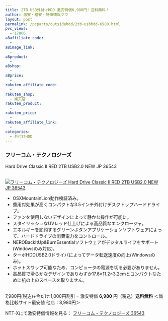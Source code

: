 ```yaml
---
title: 2TB USB外付けHDD 激安特価6,980円！送料無料！
author: 激安・格安・特価情報ツウ
layout: post
permalink: /pcparts/outsidehdd/2tb-usbhdd-6980.html
pvc_views:
  - 17806
a8affiliate_code:
  -
a8image_link:
  -
a8product:
  -
a8shop:
  -
a8price:
  -
rakuten_affiliate_code:
  -
rakuten_shop:
  - 楽天店
rakuten_product:
  -
rakuten_price:
  -
rakuten_affiliate_link:
  -
categories:
  - 外付けHDD
---
```

### フリーコム・テクノロジーズ
Hard Drive Classic II RED 2TB USB2.0 NEW JP 36543

<div class="img-bg2 img_L">
  <a href="//px.a8.net/svt/ejp?a8mat=ZYP6S+8IMA3E+S1Q+BWGDT&#038;a8ejpredirect=//nttxstore.jp/_II_FC14293343" target="_blank"><br /> <img border="0" alt="フリーコム・テクノロジーズ Hard Drive Classic II RED 2TB USB2.0 NEW JP 36543" src="//i1.wp.com/image.nttxstore.jp/l2_images/F/FC/FC14293343.jpg?w=120" data-recalc-dims="1" /></a>
</div>

<!--more-->

  * OSXMountainLion動作検証済み。
  * 費用対効果が高くコンパクトな3.5インチ外付けデスクトップハードドライブ。
  * ファンを使用しないデザインによって静かな操作が可能に。
  * スタイリッシュなUVレッド仕上げによる高品質なエンクロージャ。
  * エネルギーを節約するグリーンボタンアプリケーションソフトウェアによって、ハードドライブの消費電力をコントロール。
  * NEROBackItUp&#038;BurnEssentialソフトウェアがデジタルライフをサポート(Windowsのみ対応)。
  * ターボHDDUSB2.0ドライバによってデータ転送速度の向上(Windowsのみ)。
  * ホットスワップ可能なため、コンピュータの電源を切る必要がありません。
  * 高品質で滑らかなデザインでありわずか17.6&#215;11.2&#215;3.2cmとコンパクトなために机の上のスペースを取りません。

<br clear="all" />7,980円(税込)+今だけ:1,000円割引 = 激安特価 <span class="tokka-price"><strong>6,980</strong></span> 円（税込）**送料無料**
＜価格比較サイト最安値 他店：8,980円＞

NTT-Xにて激安特価情報を見る： <span class="fs150p"><a href="//px.a8.net/svt/ejp?a8mat=ZYP6S+8IMA3E+S1Q+BWGDT&#038;a8ejpredirect=//nttxstore.jp/_II_FC14293343" target="_blank">フリーコム・テクノロジーズ 36543</a></span>